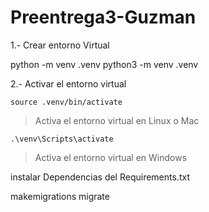 # Preentrega3-Guzman

1.- Crear entorno Virtual

python -m venv .venv
python3 -m venv .venv

2.- Activar el entorno virtual

`source .venv/bin/activate`
> Activa el entorno virtual en Linux o Mac

`.\venv\Scripts\activate`
> Activa el entorno virtual en Windows

instalar Dependencias del Requirements.txt

makemigrations
migrate